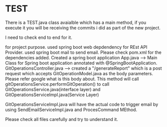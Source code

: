 # TEST
There is a TEST.java class avaialble
which has a main method, if you execute it you will be receiving the commits i did as part of the new project.

I need to check end to end for it.

for project purpose.
used spring boot web depdendency for REst API Provider.
used spring boot mail to send email. 
Please check pom.xml for the dependencies added.
Created a spring boot application
App.java --> Main Class for Spring boot application annotated with @SpringBootApplication.
GitOperationsController.java --> created a "/generateReport" which is a post request which accepts GitOperationModel.java as the body parameters. Please refer google what is this body about.
This method will call gitOperationsService.performGitOperation() to call GitOperationsService.java(interface layer) and GitOperationsServiceImpl.java(Service Layer)


GitOperationsServiceImpl.java will have the actual code to trigger email by using SendEmailServiceImpl.java and ProcesCommand MEthod.

Please check all files carefully and try to understand it.
